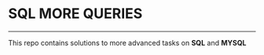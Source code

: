 # SQL MORE QUERIES
_______

This repo contains solutions to more advanced tasks 
on **SQL** and **MYSQL**
